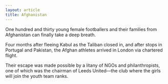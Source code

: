 ```yaml
---
layout: article
title: Afghanistan
---
```

One hundred and thirty young female footballers and their families from Afghanistan can finally take a deep breath.

Four months after fleeing Kabul as the Taliban closed in, and after stops in Portugal and Pakistan, the Afghan athletes arrived in London via chartered flight.

Their escape was made possible by a litany of NGOs and philanthropists, one of which was the chairman of Leeds United––the club where the girls will join the youth team ranks.